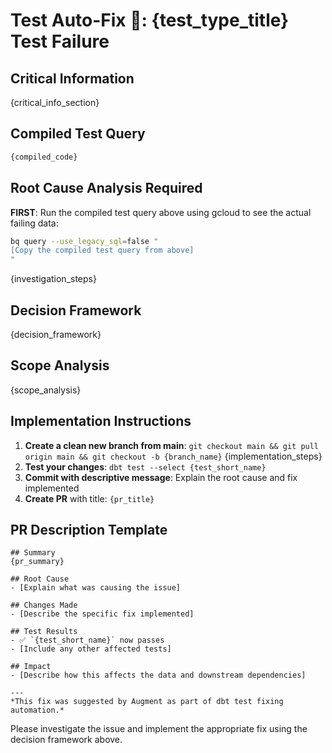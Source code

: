 # Test Auto-Fix 🤖: {test_type_title} Test Failure

## Critical Information
{critical_info_section}

## Compiled Test Query
```sql
{compiled_code}
```

## Root Cause Analysis Required
**FIRST**: Run the compiled test query above using gcloud to see the actual failing data:
```bash
bq query --use_legacy_sql=false "
[Copy the compiled test query from above]
"
```

{investigation_steps}

## Decision Framework
{decision_framework}

## Scope Analysis
{scope_analysis}

## Implementation Instructions
1. **Create a clean new branch from main**: `git checkout main && git pull origin main && git checkout -b {branch_name}`
{implementation_steps}
5. **Test your changes**: `dbt test --select {test_short_name}`
6. **Commit with descriptive message**: Explain the root cause and fix implemented
7. **Create PR** with title: `{pr_title}`

## PR Description Template
```
## Summary
{pr_summary}

## Root Cause
- [Explain what was causing the issue]

## Changes Made
- [Describe the specific fix implemented]

## Test Results
- ✅ `{test_short_name}` now passes
- [Include any other affected tests]

## Impact
- [Describe how this affects the data and downstream dependencies]

---
*This fix was suggested by Augment as part of dbt test fixing automation.*
```

Please investigate the issue and implement the appropriate fix using the decision framework above.
